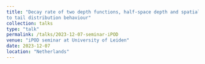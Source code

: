 ```yaml
---
title: "Decay rate of two depth functions, half-space depth and spatial depth, according
to tail distribution behaviour"
collection: talks
type: "talk"
permalink: /talks/2023-12-07-seminar-iPOD
venue: "iPOD seminar at University of Leiden"
date: 2023-12-07
location: "Netherlands"
---
```


